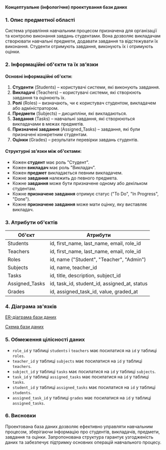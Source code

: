 **Концептуальне (інфологічне) проектування бази даних**

### 1. Опис предметної області
Система управління навчальним процесом призначена для організації та контролю виконання завдань студентами. Вона дозволяє викладачам створювати навчальні предмети, додавати завдання та відстежувати їх виконання. Студенти отримують завдання, виконують їх і отримують оцінки.

### 2. Інформаційні об'єкти та їх зв’язки
#### Основні інформаційні об'єкти:
1. **Студенти** (Students) – користувачі системи, які виконують завдання.
2. **Викладачі** (Teachers) – користувачі системи, які створюють завдання та оцінюють їх.
3. **Ролі** (Roles) – визначають, чи є користувач студентом, викладачем або адміністратором.
4. **Предмети** (Subjects) – дисципліни, які викладаються.
5. **Завдання** (Tasks) – навчальні завдання, які створюються викладачами в межах предметів.
6. **Призначені завдання** (Assigned_Tasks) – завдання, які були призначені конкретним студентам.
7. **Оцінки** (Grades) – результати перевірки завдань студентів.

#### Структурні зв’язки між об'єктами:
- Кожен **студент** має роль "Студент".
- Кожен **викладач** має роль "Викладач".
- Кожен **предмет** викладається певним викладачем.
- Кожне **завдання** належить до певного предмета.
- Кожне **завдання** може бути призначене одному або декільком студентам.
- Кожне **призначене завдання** отримує статус ("To Do", "In Progress", "Done").
- Кожне **призначене завдання** може мати оцінку, яку виставляє викладач.

### 3. Атрибути об'єктів

| **Об'єкт**       | **Атрибути**                                   |
|------------------|---------------------------------------------|
| Students        | id, first_name, last_name, email, role_id   |
| Teachers        | id, first_name, last_name, email, role_id   |
| Roles           | id, name ("Student", "Teacher", "Admin")   |
| Subjects        | id, name, teacher_id                        |
| Tasks           | id, title, description, subject_id         |
| Assigned_Tasks  | id, task_id, student_id, assigned_at, status |
| Grades          | id, assigned_task_id, value, graded_at     |

### 4. Діаграма зв'язків
[ER-діаграма бази даних](https://miro.com/welcomeonboard/dUdIM2I0WmlvaVM0MGhwM3VnRFozMzA2NWE0dFhmd3AxbUxhR1JvWDBUd0JZbmRkS2dlOE1pVFBsNzF1bzgrdmYrSDY2YmlLeU9nYnlYY3VncjJUc09vR2EzTkpDbThkdUw0dVNRS3MyWXcyakp2bC9MN21VU0I0OXRqOTVWMWtBd044SHFHaVlWYWk0d3NxeHNmeG9BPT0hdjE=?share_link_id=473611988203)

[Схема бази даних](https://dbdiagram.io/d/borda-67c4da1c263d6cf9a0f75dec)



### 5. Обмеження цілісності даних
- `role_id` у таблиці `students` і `teachers` має посилатися на `id` у таблиці `roles`.
- `teacher_id` у таблиці `subjects` має посилатися на `id` у таблиці `teachers`.
- `subject_id` у таблиці `tasks` має посилатися на `id` у таблиці `subjects`.
- `task_id` у таблиці `assigned_tasks` має посилатися на `id` у таблиці `tasks`.
- `student_id` у таблиці `assigned_tasks` має посилатися на `id` у таблиці `students`.
- `assigned_task_id` у таблиці `grades` має посилатися на `id` у таблиці `assigned_tasks`.

### 6. Висновки
Проектована база даних дозволяє ефективно управляти навчальним процесом, зберігаючи інформацію про студентів, викладачів, предмети, завдання та оцінки. Запропонована структура гарантує узгодженість даних та забезпечує підтримку основних операцій навчального процесу.

